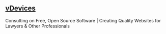 ## [vDevices](http://www.vdevices.com)

Consulting on Free, Open Source Software | Creating Quality Websites for Lawyers & Other Professionals
